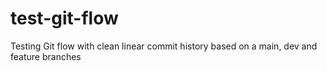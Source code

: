 # test-git-flow
Testing Git flow with clean linear commit history based on a main, dev and feature branches
